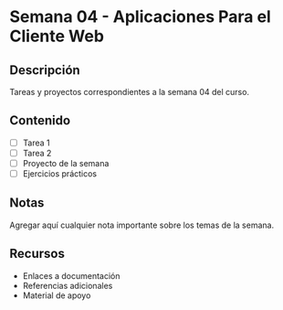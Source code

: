 # Semana 04 - Aplicaciones Para el Cliente Web

## Descripción
Tareas y proyectos correspondientes a la semana 04 del curso.

## Contenido
- [ ] Tarea 1
- [ ] Tarea 2
- [ ] Proyecto de la semana
- [ ] Ejercicios prácticos

## Notas
Agregar aquí cualquier nota importante sobre los temas de la semana.

## Recursos
- Enlaces a documentación
- Referencias adicionales
- Material de apoyo
